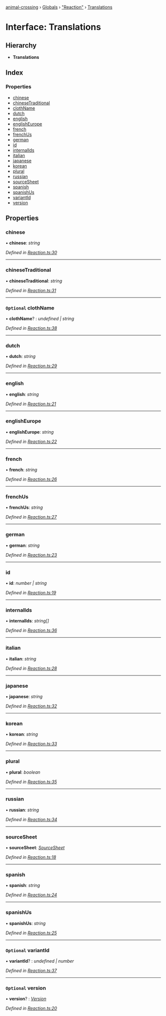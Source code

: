 [animal-crossing](../README.md) › [Globals](../globals.md) › ["Reaction"](../modules/_reaction_.md) › [Translations](_reaction_.translations.md)

# Interface: Translations

## Hierarchy

* **Translations**

## Index

### Properties

* [chinese](_reaction_.translations.md#chinese)
* [chineseTraditional](_reaction_.translations.md#chinesetraditional)
* [clothName](_reaction_.translations.md#optional-clothname)
* [dutch](_reaction_.translations.md#dutch)
* [english](_reaction_.translations.md#english)
* [englishEurope](_reaction_.translations.md#englisheurope)
* [french](_reaction_.translations.md#french)
* [frenchUs](_reaction_.translations.md#frenchus)
* [german](_reaction_.translations.md#german)
* [id](_reaction_.translations.md#id)
* [internalIds](_reaction_.translations.md#internalids)
* [italian](_reaction_.translations.md#italian)
* [japanese](_reaction_.translations.md#japanese)
* [korean](_reaction_.translations.md#korean)
* [plural](_reaction_.translations.md#plural)
* [russian](_reaction_.translations.md#russian)
* [sourceSheet](_reaction_.translations.md#sourcesheet)
* [spanish](_reaction_.translations.md#spanish)
* [spanishUs](_reaction_.translations.md#spanishus)
* [variantId](_reaction_.translations.md#optional-variantid)
* [version](_reaction_.translations.md#optional-version)

## Properties

###  chinese

• **chinese**: *string*

*Defined in [Reaction.ts:30](https://github.com/Norviah/animal-crossing/blob/fc7c924/module/types/Reaction.ts#L30)*

___

###  chineseTraditional

• **chineseTraditional**: *string*

*Defined in [Reaction.ts:31](https://github.com/Norviah/animal-crossing/blob/fc7c924/module/types/Reaction.ts#L31)*

___

### `Optional` clothName

• **clothName**? : *undefined | string*

*Defined in [Reaction.ts:38](https://github.com/Norviah/animal-crossing/blob/fc7c924/module/types/Reaction.ts#L38)*

___

###  dutch

• **dutch**: *string*

*Defined in [Reaction.ts:29](https://github.com/Norviah/animal-crossing/blob/fc7c924/module/types/Reaction.ts#L29)*

___

###  english

• **english**: *string*

*Defined in [Reaction.ts:21](https://github.com/Norviah/animal-crossing/blob/fc7c924/module/types/Reaction.ts#L21)*

___

###  englishEurope

• **englishEurope**: *string*

*Defined in [Reaction.ts:22](https://github.com/Norviah/animal-crossing/blob/fc7c924/module/types/Reaction.ts#L22)*

___

###  french

• **french**: *string*

*Defined in [Reaction.ts:26](https://github.com/Norviah/animal-crossing/blob/fc7c924/module/types/Reaction.ts#L26)*

___

###  frenchUs

• **frenchUs**: *string*

*Defined in [Reaction.ts:27](https://github.com/Norviah/animal-crossing/blob/fc7c924/module/types/Reaction.ts#L27)*

___

###  german

• **german**: *string*

*Defined in [Reaction.ts:23](https://github.com/Norviah/animal-crossing/blob/fc7c924/module/types/Reaction.ts#L23)*

___

###  id

• **id**: *number | string*

*Defined in [Reaction.ts:19](https://github.com/Norviah/animal-crossing/blob/fc7c924/module/types/Reaction.ts#L19)*

___

###  internalIds

• **internalIds**: *string[]*

*Defined in [Reaction.ts:36](https://github.com/Norviah/animal-crossing/blob/fc7c924/module/types/Reaction.ts#L36)*

___

###  italian

• **italian**: *string*

*Defined in [Reaction.ts:28](https://github.com/Norviah/animal-crossing/blob/fc7c924/module/types/Reaction.ts#L28)*

___

###  japanese

• **japanese**: *string*

*Defined in [Reaction.ts:32](https://github.com/Norviah/animal-crossing/blob/fc7c924/module/types/Reaction.ts#L32)*

___

###  korean

• **korean**: *string*

*Defined in [Reaction.ts:33](https://github.com/Norviah/animal-crossing/blob/fc7c924/module/types/Reaction.ts#L33)*

___

###  plural

• **plural**: *boolean*

*Defined in [Reaction.ts:35](https://github.com/Norviah/animal-crossing/blob/fc7c924/module/types/Reaction.ts#L35)*

___

###  russian

• **russian**: *string*

*Defined in [Reaction.ts:34](https://github.com/Norviah/animal-crossing/blob/fc7c924/module/types/Reaction.ts#L34)*

___

###  sourceSheet

• **sourceSheet**: *[SourceSheet](../enums/_reaction_.sourcesheet.md)*

*Defined in [Reaction.ts:18](https://github.com/Norviah/animal-crossing/blob/fc7c924/module/types/Reaction.ts#L18)*

___

###  spanish

• **spanish**: *string*

*Defined in [Reaction.ts:24](https://github.com/Norviah/animal-crossing/blob/fc7c924/module/types/Reaction.ts#L24)*

___

###  spanishUs

• **spanishUs**: *string*

*Defined in [Reaction.ts:25](https://github.com/Norviah/animal-crossing/blob/fc7c924/module/types/Reaction.ts#L25)*

___

### `Optional` variantId

• **variantId**? : *undefined | number*

*Defined in [Reaction.ts:37](https://github.com/Norviah/animal-crossing/blob/fc7c924/module/types/Reaction.ts#L37)*

___

### `Optional` version

• **version**? : *[Version](../enums/_reaction_.version.md)*

*Defined in [Reaction.ts:20](https://github.com/Norviah/animal-crossing/blob/fc7c924/module/types/Reaction.ts#L20)*
